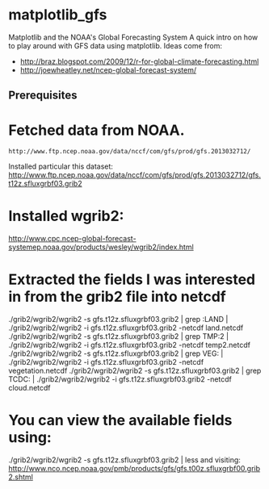 matplotlib_gfs
==============

Matplotlib and the NOAA's Global Forecasting System
A quick intro on how to play around with GFS data using matplotlib.
Ideas come from:
* http://braz.blogspot.com/2009/12/r-for-global-climate-forecasting.html
* http://joewheatley.net/ncep-global-forecast-system/

Prerequisites
--------------
# Fetched data from NOAA.
    http://www.ftp.ncep.noaa.gov/data/nccf/com/gfs/prod/gfs.2013032712/
  Installed particular this dataset:
    http://www.ftp.ncep.noaa.gov/data/nccf/com/gfs/prod/gfs.2013032712/gfs.t12z.sfluxgrbf03.grib2

# Installed wgrib2:
  http://www.cpc.ncep-global-forecast-systemep.noaa.gov/products/wesley/wgrib2/index.html

# Extracted the fields I was interested in from the grib2 file into netcdf
./grib2/wgrib2/wgrib2  -s  gfs.t12z.sfluxgrbf03.grib2  | grep :LAND | ./grib2/wgrib2/wgrib2 -i gfs.t12z.sfluxgrbf03.grib2 -netcdf land.netcdf
./grib2/wgrib2/wgrib2  -s  gfs.t12z.sfluxgrbf03.grib2  | grep TMP:2 | ./grib2/wgrib2/wgrib2 -i gfs.t12z.sfluxgrbf03.grib2 -netcdf temp2.netcdf
./grib2/wgrib2/wgrib2  -s  gfs.t12z.sfluxgrbf03.grib2  | grep VEG: | ./grib2/wgrib2/wgrib2 -i gfs.t12z.sfluxgrbf03.grib2 -netcdf vegetation.netcdf
./grib2/wgrib2/wgrib2  -s  gfs.t12z.sfluxgrbf03.grib2  | grep TCDC: | ./grib2/wgrib2/wgrib2 -i gfs.t12z.sfluxgrbf03.grib2 -netcdf cloud.netcdf

# You can view the available fields using:
./grib2/wgrib2/wgrib2  -s  gfs.t12z.sfluxgrbf03.grib2  | less
  and visiting:
     http://www.nco.ncep.noaa.gov/pmb/products/gfs/gfs.t00z.sfluxgrbf00.grib2.shtml

